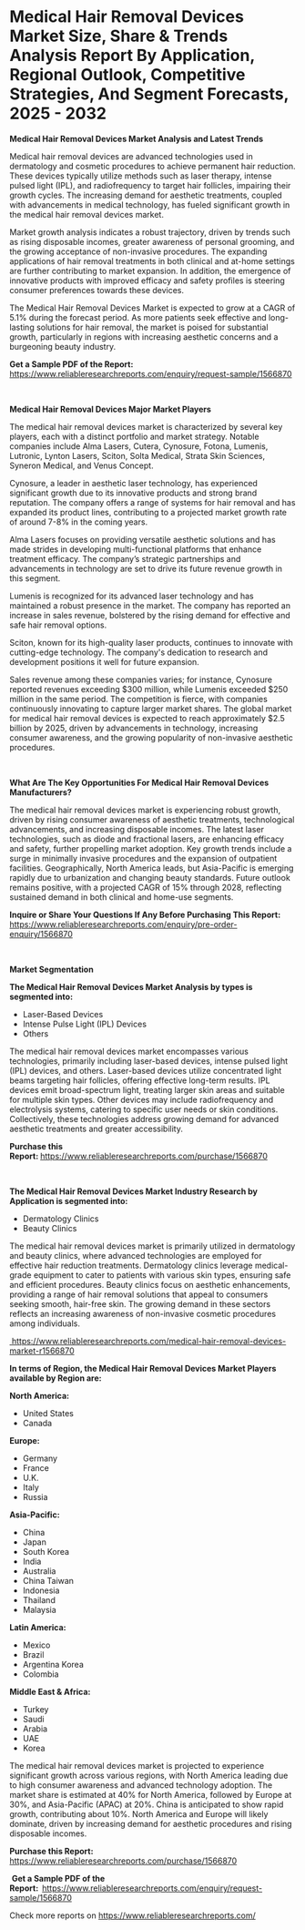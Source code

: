 <p><h1>Medical Hair Removal Devices Market Size, Share & Trends Analysis Report By Application, Regional Outlook, Competitive Strategies, And Segment Forecasts, 2025 - 2032</h1></p><p><strong>Medical Hair Removal Devices Market Analysis and Latest Trends</strong></p>
<p><p>Medical hair removal devices are advanced technologies used in dermatology and cosmetic procedures to achieve permanent hair reduction. These devices typically utilize methods such as laser therapy, intense pulsed light (IPL), and radiofrequency to target hair follicles, impairing their growth cycles. The increasing demand for aesthetic treatments, coupled with advancements in medical technology, has fueled significant growth in the medical hair removal devices market.</p><p>Market growth analysis indicates a robust trajectory, driven by trends such as rising disposable incomes, greater awareness of personal grooming, and the growing acceptance of non-invasive procedures. The expanding applications of hair removal treatments in both clinical and at-home settings are further contributing to market expansion. In addition, the emergence of innovative products with improved efficacy and safety profiles is steering consumer preferences towards these devices.</p><p>The Medical Hair Removal Devices Market is expected to grow at a CAGR of 5.1% during the forecast period. As more patients seek effective and long-lasting solutions for hair removal, the market is poised for substantial growth, particularly in regions with increasing aesthetic concerns and a burgeoning beauty industry.</p></p>
<p><strong>Get a Sample PDF of the Report:&nbsp;</strong> <a href="https://www.reliableresearchreports.com/enquiry/request-sample/1566870?utm_campaign=3557&utm_medium=2&utm_source=Github&utm_content=ia&utm_term=22032025&utm_id=medical-hair-removal-devices">https://www.reliableresearchreports.com/enquiry/request-sample/1566870</a></p>
<p>&nbsp;</p>
<p><strong>Medical Hair Removal Devices Major Market Players</strong></p>
<p><p>The medical hair removal devices market is characterized by several key players, each with a distinct portfolio and market strategy. Notable companies include Alma Lasers, Cutera, Cynosure, Fotona, Lumenis, Lutronic, Lynton Lasers, Sciton, Solta Medical, Strata Skin Sciences, Syneron Medical, and Venus Concept.</p><p>Cynosure, a leader in aesthetic laser technology, has experienced significant growth due to its innovative products and strong brand reputation. The company offers a range of systems for hair removal and has expanded its product lines, contributing to a projected market growth rate of around 7-8% in the coming years.</p><p>Alma Lasers focuses on providing versatile aesthetic solutions and has made strides in developing multi-functional platforms that enhance treatment efficacy. The company’s strategic partnerships and advancements in technology are set to drive its future revenue growth in this segment.</p><p>Lumenis is recognized for its advanced laser technology and has maintained a robust presence in the market. The company has reported an increase in sales revenue, bolstered by the rising demand for effective and safe hair removal options.</p><p>Sciton, known for its high-quality laser products, continues to innovate with cutting-edge technology. The company's dedication to research and development positions it well for future expansion.</p><p>Sales revenue among these companies varies; for instance, Cynosure reported revenues exceeding $300 million, while Lumenis exceeded $250 million in the same period. The competition is fierce, with companies continuously innovating to capture larger market shares. The global market for medical hair removal devices is expected to reach approximately $2.5 billion by 2025, driven by advancements in technology, increasing consumer awareness, and the growing popularity of non-invasive aesthetic procedures.</p></p>
<p>&nbsp;</p>
<p><strong>What Are The Key Opportunities For Medical Hair Removal Devices Manufacturers?</strong></p>
<p><p>The medical hair removal devices market is experiencing robust growth, driven by rising consumer awareness of aesthetic treatments, technological advancements, and increasing disposable incomes. The latest laser technologies, such as diode and fractional lasers, are enhancing efficacy and safety, further propelling market adoption. Key growth trends include a surge in minimally invasive procedures and the expansion of outpatient facilities. Geographically, North America leads, but Asia-Pacific is emerging rapidly due to urbanization and changing beauty standards. Future outlook remains positive, with a projected CAGR of 15% through 2028, reflecting sustained demand in both clinical and home-use segments.</p></p>
<p><strong>Inquire or Share Your Questions If Any Before Purchasing This Report:</strong> <a href="https://www.reliableresearchreports.com/enquiry/pre-order-enquiry/1566870?utm_campaign=3557&utm_medium=2&utm_source=Github&utm_content=ia&utm_term=22032025&utm_id=medical-hair-removal-devices">https://www.reliableresearchreports.com/enquiry/pre-order-enquiry/1566870</a></p>
<p>&nbsp;</p>
<p><strong>Market Segmentation</strong></p>
<p><strong>The Medical Hair Removal Devices Market Analysis by types is segmented into:</strong></p>
<p><ul><li>Laser-Based Devices</li><li>Intense Pulse Light (IPL) Devices</li><li>Others</li></ul></p>
<p><p>The medical hair removal devices market encompasses various technologies, primarily including laser-based devices, intense pulsed light (IPL) devices, and others. Laser-based devices utilize concentrated light beams targeting hair follicles, offering effective long-term results. IPL devices emit broad-spectrum light, treating larger skin areas and suitable for multiple skin types. Other devices may include radiofrequency and electrolysis systems, catering to specific user needs or skin conditions. Collectively, these technologies address growing demand for advanced aesthetic treatments and greater accessibility.</p></p>
<p><strong>Purchase this Report:&nbsp;</strong><a href="https://www.reliableresearchreports.com/purchase/1566870?utm_campaign=3557&utm_medium=2&utm_source=Github&utm_content=ia&utm_term=22032025&utm_id=medical-hair-removal-devices">https://www.reliableresearchreports.com/purchase/1566870</a></p>
<p>&nbsp;</p>
<p><strong>The Medical Hair Removal Devices Market Industry Research by Application is segmented into:</strong></p>
<p><ul><li>Dermatology Clinics</li><li>Beauty Clinics</li></ul></p>
<p><p>The medical hair removal devices market is primarily utilized in dermatology and beauty clinics, where advanced technologies are employed for effective hair reduction treatments. Dermatology clinics leverage medical-grade equipment to cater to patients with various skin types, ensuring safe and efficient procedures. Beauty clinics focus on aesthetic enhancements, providing a range of hair removal solutions that appeal to consumers seeking smooth, hair-free skin. The growing demand in these sectors reflects an increasing awareness of non-invasive cosmetic procedures among individuals.</p></p>
<p><a href="https://www.reliableresearchreports.com/medical-hair-removal-devices-market-r1566870?utm_campaign=3557&utm_medium=2&utm_source=Github&utm_content=ia&utm_term=22032025&utm_id=medical-hair-removal-devices">&nbsp;https://www.reliableresearchreports.com/medical-hair-removal-devices-market-r1566870</a></p>
<p><strong>In terms of Region, the Medical Hair Removal Devices Market Players available by Region are:</strong></p>
<p>
    <p> <strong> North America: </strong>
        <ul>
            <li>United States</li>
            <li>Canada</li>
        </ul>
        </p> 
    <p> <strong> Europe: </strong>
        <ul>
            <li>Germany</li>
            <li>France</li>
            <li>U.K.</li>
            <li>Italy</li>
            <li>Russia</li>
        </ul>
        </p> 
    <p> <strong> Asia-Pacific: </strong>
        <ul>
            <li>China</li>
            <li>Japan</li>
            <li>South Korea</li>
            <li>India</li>
            <li>Australia</li>
            <li>China Taiwan</li>
            <li>Indonesia</li>
            <li>Thailand</li>
            <li>Malaysia</li>
        </ul>
        </p> 
    <p> <strong> Latin America: </strong>
        <ul>
            <li>Mexico</li>
            <li>Brazil</li>
            <li>Argentina Korea</li>
            <li>Colombia</li>
        </ul>
        </p> 
    <p> <strong> Middle East & Africa: </strong>
        <ul>
            <li>Turkey</li>
            <li>Saudi</li>
            <li>Arabia</li>
            <li>UAE</li>
            <li>Korea</li>
        </ul>
    </p>
    </p>
<p><p>The medical hair removal devices market is projected to experience significant growth across various regions, with North America leading due to high consumer awareness and advanced technology adoption. The market share is estimated at 40% for North America, followed by Europe at 30%, and Asia-Pacific (APAC) at 20%. China is anticipated to show rapid growth, contributing about 10%. North America and Europe will likely dominate, driven by increasing demand for aesthetic procedures and rising disposable incomes.</p></p>
<p><strong>Purchase this Report: </strong><a href="https://www.reliableresearchreports.com/purchase/1566870?utm_campaign=3557&utm_medium=2&utm_source=Github&utm_content=ia&utm_term=22032025&utm_id=medical-hair-removal-devices">https://www.reliableresearchreports.com/purchase/1566870</a></p>
<p>&nbsp;<strong>Get a Sample PDF of the Report:&nbsp;&nbsp;</strong><a href="https://www.reliableresearchreports.com/enquiry/request-sample/1566870?utm_campaign=3557&utm_medium=2&utm_source=Github&utm_content=ia&utm_term=22032025&utm_id=medical-hair-removal-devices">https://www.reliableresearchreports.com/enquiry/request-sample/1566870</a></p>
<p><strong></strong></p>
<p>Check more reports on <a href="https://www.reliableresearchreports.com/?utm_campaign=3557&utm_medium=2&utm_source=Github&utm_content=ia&utm_term=22032025&utm_id=medical-hair-removal-devices">https://www.reliableresearchreports.com/</a></p>
